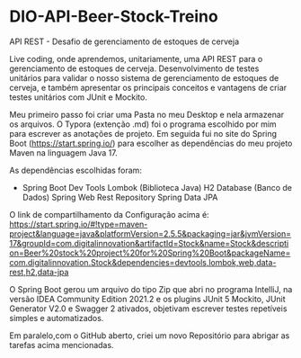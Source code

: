 # DIO-API-Beer-Stock-Treino

API REST - Desafio de gerenciamento de estoques de cerveja

Live coding, onde aprendemos, unitariamente, uma API REST para o gerenciamento de estoques de cerveja. Desenvolvimento de testes unitários para validar o nosso sistema de gerenciamento de estoques de cerveja, e também apresentar os principais conceitos e vantagens de criar testes unitários com JUnit e Mockito.

Meu primeiro passo foi criar uma Pasta no meu Desktop e nela armazenar os arquivos. O Typora (extenção .md) foi o programa escolhido por mim para escrever as anotações de projeto. Em seguida fui no site do Spring Boot (https://start.spring.io/) para escolher as dependências do meu projeto Maven na linguagem Java 17.

As dependências escolhidas foram:

- Spring Boot Dev Tools
Lombok (Biblioteca Java)
H2 Database (Banco de Dados)
Spring Web
Rest Repository
Spring Data JPA



O link de compartilhamento da Configuração acima é: https://start.spring.io/#!type=maven-project&language=java&platformVersion=2.5.5&packaging=jar&jvmVersion=17&groupId=com.digitalinnovation&artifactId=Stock&name=Stock&description=Beer%20stock%20project%20for%20Spring%20Boot&packageName=com.digitalinnovation.Stock&dependencies=devtools,lombok,web,data-rest,h2,data-jpa

O Spring Boot gerou um arquivo do tipo Zip que abri no programa IntelliJ, na versão IDEA Community Edition 2021.2 e os plugins JUnit 5 Mockito, JUnit Generator V2.0 e Swagger 2 ativados, objetivam escrever testes repetíveis simples e automatizados.

Em paralelo,com o GitHub aberto, criei um novo Repositório para abrigar as tarefas acima mencionadas.
